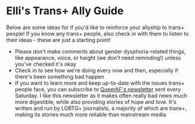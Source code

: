 # Elli's Trans+ Ally Guide

Below are some ideas for if you'd like to reinforce your allyship to trans+ people!
If you know any trans+ people, also check in with them to listen to their ideas - these are just a starting point!

- Please don't make comments about gender dysphoria-related things, like appearance, voice, or height (we don't need reminding!) unless you've checked it's okay
- Check in to see how we're doing every now and then, especially if there's been something bad happen
- If you want to learn more and keep up-to-date with the issues trans+ people face, you can subscribe to [QueerAF's newsletter](https://www.wearequeeraf.com) sent every Saturday.
  I like this newsletter as it makes often really bad news much more digestible, while also providing stories of hope and love.
  It's written and run by LGBTQ+ journalists, a majority of which are trans+, making its stories much more reliable than mainstream media
